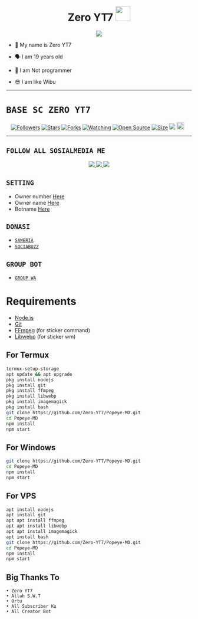 <h1 align="center">Zero YT7 <img src="https://user-images.githubusercontent.com/1303154/88677602-1635ba80-d120-11ea-84d8-d263ba5fc3c0.gif" width="40px" alt=""><br></h1>
<p align="center">
<img src="https://i.ibb.co/DbfJj4h/20220206-165210.jpg" />
</p>

<p align="center">

- 👼 My name is Zero YT7

- 🗣️ I am 19 years old 

- 🔭 I am Not programmer
 
- 😎 I am like Wibu
</p>

------

# ```BASE SC ZERO YT7```
<p align="center">
<a href="https://github.com/Zero-YT7/followers"><img title="Followers" src="https://img.shields.io/github/followers/Zero-YT7?color=red&style=flat-square"></a>
<a href="https://github.com/Zero-YT7/Popeye-MD/stargazers/"><img title="Stars" src="https://img.shields.io/github/stars/Zero-YT7/Popeye-MD?color=blue&style=flat-square"></a>
<a href="https://github.com/Zero-YT7/Popeye-MD/network/members"><img title="Forks" src="https://img.shields.io/github/forks/Zero-YT7/Popeye-MD?color=red&style=flat-square"></a>
<a href="https://github.com/Zero-YT7/Popeye-MD/watchers"><img title="Watching" src="https://img.shields.io/github/watchers/Zero-YT7/Popeye-MD?label=Watchers&color=blue&style=flat-square"></a>
<a href="https://github.com/Zero-YT7/Popeye-MD"><img title="Open Source" src="https://badges.frapsoft.com/os/v2/open-source.svg?v=103"></a>
<a href="https://github.com/ZeroYT7/Popeye-MD/"><img title="Size" src="https://img.shields.io/github/repo-size/Zero-YT7/Popeye-MD?style=flat-square&color=green"></a>
<a href="https://hits.seeyoufarm.com"><img src="https://hits.seeyoufarm.com/api/count/incr/badge.svg?url=https%3A%2F%2Fgithub.com%2FZero-YT7%2FPopeye-MD&count_bg=%2379C83D&title_bg=%23555555&icon=probot.svg&icon_color=%2300FF6D&title=hits&edge_flat=false"/></a>
<a href="https://github.com/Zero-YT7/Popeye-MD/graphs/commit-activity"><img height="20" src="https://img.shields.io/badge/Maintained%3F-yes-green.svg"></a>&nbsp;&nbsp;
</p>
<p align='center'>
</p>

-------

## ```FOLLOW ALL SOSIALMEDIA ME```
<p align="center">
<a href="https://instagram.com/Zero_YT7"><img src="https://img.shields.io/badge/Instagram-E4405F?style=for-the-badge&logo=instagram&logoColor=white"/> 
<a href="https://wa.me/6281548926840"><img src="https://img.shields.io/badge/WhatsApp-25D366?style=for-the-badge&logo=whatsapp&logoColor=white" />
<a href="https://youtube.com/ZeroYT7"><img src="https://img.shields.io/badge/YouTube Zero YT7-ff0000?style=for-the-badge&logo=youtube&logoColor=ff000000&link=https://youtube.com/ZeroYT7" /><a>
</p>

## ```SETTING```

- Owner number [Here](https://github.com/Zero-YT7/Popeye-MD/blob/master/options/config.js#L24)
- Owner name [Here](https://github.com/Zero-YT7/Popeye-MD/blob/master/options/config.js#L25)
- Botname [Here](https://github.com/Zero-YT7/Popeye-MD/blob/master/options/config.js#L26)

## ```DONASI```

- [`SAWERIA`](https://saweria.co/ZeroYT7)
- [`SOCIABUZZ`](https://sociabuzz.com/zeroyt7/tribe)

## ```GROUP BOT```

- [`GROUP WA`](https://chat.whatsapp.com/BM0HVJKYR2BI8JJUlQO2ue)

# Requirements
* [Node.js](https://nodejs.org/en/)
* [Git](https://git-scm.com/downloads)
* [FFmpeg](https://www.gyan.dev/ffmpeg/builds/) (for sticker command)
* [Libwebp](https://developers.google.com/speed/webp/download) (for sticker wm)

## For Termux
```bash
termux-setup-storage
apt update && apt upgrade
pkg install nodejs
pkg install git 
pkg install ffmpeg
pkg install libwebp 
pkg install imagemagick
pkg install bash
git clone https://github.com/Zero-YT7/Popeye-MD.git
cd Popeye-MD
npm install
npm start
```
## For Windows
```bash
git clone https://github.com/Zero-YT7/Popeye-MD.git
cd Popeye-MD
npm install
npm start
```
## For VPS
```bash
apt install nodejs 
apt install git 
apt apt install ffmpeg 
apt apt install libwebp 
apt apt install imagemagick
apt install bash
git clone https://github.com/Zero-YT7/Popeye-MD.git
cd Popeye-MD
npm install
npm start
```

## Big Thanks To
 ```
• Zero YT7
• Allah S.W.T
• Ortu
• All Subscriber Ku
• All Creator Bot
```